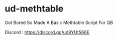 # ud-methtable
Got Bored So Made A Basic Methtable Script For QB

Discord : https://discord.gg/ud9YUt566E
